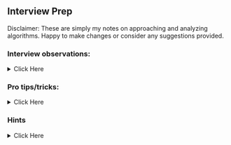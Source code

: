 ## Interview Prep

Disclaimer: These are simply my notes on approaching and analyzing algorithms. Happy to make changes or consider any suggestions provided.

### Interview observations:

<details><summary>Click Here</summary>

1. Generally, you'll need to be able to tackle easy/medium of these problems for typical companies:
   string/array manipulation (strings are secretly arrays)
   linked list
   trees (binary, binary search)
   stacks and queues

2. For JS developers, beware that your interview may be confused if you communicate data structures in only `objects` and `arrays`. In other programming languages, objects and arrays can broken down further.
   Objects: Hash table, hash set, hash map
   Arrays: Linked list, stacks, queues

3. Worst case for most sorting algorithms is typically O(n^2) b/c you're comparing one data structure to another and then rearranging it.

4. Functional programming

```
function outerFn(callbackArr) {
  //xyz, is available to inner function
  return function(input) {
    for (let i = callbackArr.length - 1; i >= 0; i--) {
      input = callbacks[i](values); //this invovkes function
    }
    return input;
  };
}
```

5. When given a string / array manipulation problem, complexity is at least O(n) b/c you'll have to look at each value in the string/array.

6. Companies want you to think outside the box. If you've already provided the most optimal approach, consider providing other solutions that are not as optimized.

#### Space trade-off for time

1. Sorted array implies using pointers - Remove 1 O(n) time
   When an array is sorted, 1 order of complexity can be removed from the naive approach. So think of ways to systematically use the array.

2. Memoization - Remove 1 O(n) time
   On the first pass on an array, use O(n) extra space to store the values into an object to get constant look up time. This will save you from making a second O(n) pass through an array to confirm if a value exists.
   Use memoization when duplicates matter
   See pro tip/tricks 6 below.

</details>

### Pro tips/tricks:

<details><summary>Click Here</summary>

1. Not enough parameters
   If given a problem and you're not allowed to change the parameters of the original function, make a helper that accepts more parameters.
   Time: Depends on operations in helper fn
   Space: Same as above
   Common use case: Recursion

```
function findClosestValueInBst(tree, target) {
  return findClosestHelper(tree, target, Infinity);
}

function findClosestHelper(tree, target, closestValue){ /* some operation happens */ };
```

2. String concatenation
   It may be tempting to use `str += letter` when asked to create a new string. But as an JS expert, you should know the inner workings of concatentation is an O(n) operation. This can add unnecessary complexity to your algorithm. Rather, create an array (aka string buffer) to store your characters and the desired order then join them at the end.
   However, there is speculation that JS is already optimized here so a string buffer does not make a difference. Either way, note this during an interview to at least communicate an awarenss of the issue.
   Time:
   Space:

```
let newLetters = [];
newLetters.push( /* some operation to add new letters */ )
return newLetters.join(",");
```

3. Array switcheroo
   Need to swap the places of two elements in an array? Use a helper function to clean up your logic.
   Time: O(1) - constant operation
   Space: O(1) - only holds a temporary variable that does not last beyond the iteration

```
function swap(index1, index2, array){
  let largerNum = arr[index1]; //assuming number at index1 is larger
  arr[index1] = arr[index2];
  arr[index2] = largerNum;
}
```

As arrays are passed by reference, calling this helper in your code will mutate the given array and give you the desired effect.
Also ES6 destructuring array isn't quite the same.

4. Binary Search
   You can use binary search whenever what you're working with is sorted or in order (e.g., array, number).
   Time: O(log n) - b/c you can remove half of the collection with each iteration
   Space: O(1) - only creates 3 (constant) variables which are not stored forever

```
function binarySearch(arr, target){
  let begin = 0;
  let end = arr.length - 1;
  while (begin <= end){
    let mid = Math.floor((begin + end) / 2)
    if (target = arr[mid]) return mid;
    else if (target > arr[mid]) begin = midpoint + 1;
    else if (target < arr[mid]) end = midpoint - 1;
  }
  return false;
}

binarySearch([1,2,3,4,5,6,7,8,9,10], 8)
//This binary search determines if a target is contained in the array.
```

5. How to compare JS objects
   Cannot compare objects simply with `object1 === object2` as objects are simply references to places in memory. Therefore, a system approach must be used to compare all the properties of an object to another.

```
Code implementation to be provided
```

6. Memoization
   See time/space trade-off observation 2 above.

```
function findFirstDuplicat(arr){
  let memo = {};
  for (let i = 0; i < arr.length; i++){
    let num = arr[i]
    if (memo[num]) return num;
    else memo[num] = 1; //or can use boolean true
  }
  return 'no duplicates'
}
```

7. Constant look up for a value based on entire data structure. Applied when using Objects, Trees, Nodes
   For example, you're looking for the smallest value in a given data structure and you want to find it in constant time. Add a property on the object or node of the data structure that keeps track of this value.

```
   class MinStack {
  constructor() {
    this._stack = []; //use an array
  }

  push(value) {
    //add value, also retain whether it is min
    let min = this.min();
    this._stack.push({
      value: value,
      //each node knows the min value, so it'll always be O(1)
      //compares whether min is smaller than value
      //if min is undefined, then its a large value so then value will be the min
      min: Math.min(min !== undefined ? min : Number.POSITIVE_INFINITY, value)
    });
  }

  pop() {
    //give me last item
    if (!this.isEmpty()) {
      let item = this._stack.pop();
      return item.value;
    }
  }

  min() {
    //find the min,
    if (!this.isEmpty()) {
      let item = this._stack[this._stack.length - 1];
      return item.min;
    }
  }

  isEmpty() {
    return this._stack.length === 0;
  }
}
```

8. JS Arrays, when you insert a value at an index that is not in order, it'll make empty spaces for values before that point.

```
class TripleStack {
  constructor() {
    this._array = [];
    this._length = [0, 0, 0];
  }
  _getLength(stack) {
    return this._length[stack - 1];
  }
  push(stack, value) {
    //find the right stack and right space to add a value
    let idx = this._getLength(stack) * 3 + stack - 1; //Memorize formula
    this._array[idx] = value; //adds value at precise place, not the same as "push"!
    ++this._length[stack - 1]; //-1 to acct for off by 1
    return this;
  }
  pop(stack) {
    let length = this._getLength(stack);
    let value;
    if (length > 0) {
      let idx = (length - 1) * 3 + stack - 1; //Memorize formula
      value = this._array[idx];
      this._array[idx] = undefined;
      --this._length[stack - 1]; //-1 to acct for off by 1
    }
    return value;
  }
  isEmpty(stack) {
    //if you want to see if a stack is empty
    return this._getLength(stack) === 0;
  }
}
```

9. Linked list is all about pointers (references to the next obj).
   Generally, you're proivded a singly linked list meaning you can either traverse from head OR tail. Sometimes, you'll need to reverse the linked list.

```
function reverseLinkedList(head){ //iterative
  let prevNode = null;
  while (head) {
    let originalNextNode = head.next;
    head.next = prevNode;
     // one thing to realize: we dont need to change head.value, cause each node already has that, rather, you're only updating the next "pointer/reference"
    prevNode = head; //makes the whole head available for later
    head = originalNextNode; //moves along while loop
  }
  return prevNode
}
```

10. Shifting up values in an array

```
function moveZerosToEnd(arr) {
  let count = 0;
  for (let i = 0; i < arr.length; i++){
    if (arr[i] === 0) arr[count++] = arr[i];
  }

  while (count < arr.length) arr[count++] = 0;
  return arr;
}
```

```
function shiftUpAndInsertValue (arr, insertVal, specificIdx) {
  for(let i = 0; i <= specificIdx; i++) {
    if (i === specificIdx) arr[i] = insertVal;
    else arr[i] = arr[i + 1] //shifts up values
  }
}
```

11. Iterating through 2 arrays (or linked lists) that are different lengths
    Perfect for problems using the length of an array.

```
var index1 = digits1.length - 1;
var index2 = digits2.length - 1;
//loop backwards on the math.max of either of 2 arrays
for (var i = Math.max(index1, index2); i > 0; i--) {}
```

Linked lists

```
function findLinkedListIntersection(list1, list2) {
  let head1 = list1.head;
  let head2 = list2.head;
  while (head1.value !== head2.value ) {
    head1 = head1.next === null ? list2.head : head1.next;
    head2 = head2.next === null ? list1.head : head2.next;
  }
  return head1;
}
```

12. Splitting numbers
    If given the constraint that you cannot turn your number into a string but you still need it split in some way, then use the following:

```
function splitInteger(int){
  if (int < 0) return false; //Can't be a palindrome if negative
  let integers = []; //this snippet reverses an integer
  while (int > 0) {
    let onesPlace = int % 10;
    int = Math.floor(int / 10);
    integers.push(onesPlace);
  }
  integers = integers.reverse(); //if order mattered
  //not an issue if you're testing for a palindrome like below:

  let left = 0;
  let right = integers.length - 1;
  while (left <= right) {
    console.log(integers[left], integers[right]);
    if (integers[left] !== integers[right]) {
      return false;
    } else {
      left++;
      right--;
    }
  }
  return true;
}
```

13. Address edge cases
    Address them as they appear AND at the end. And generally if appropriate, place them at the start of the function to handle unusual input.

```
const deleteLinkedListNode = node => {
  if (node.value === null) return node; //edge case where node is invalid
  node.value = node.next.value;
  node.next = node.next.next;
};


function numberPalindrome(int){
  if (int < 0) return false; //Can't be a palindrome if negative
  /* rest of code... */
  return true //if true palindrome
}
```

14. Reversing Numbers
    To "pop" and "push" digits without the help of some auxiliary stack/array, we can use math.

```
//pop operation:
pop = x % 10;
x /= 10;

//push operation:
temp = rev * 10 + pop;
rev = temp;

const reverse = int => {
  let rev = 0;
  while (int) {
    let onesPlace = int % 10;
    int = Math.floor(int / 10);
    rev = rev * 10 + onesPlace;
  }
  return rev;
};
```

</details>

### Hints

<details><summary>Click Here</summary>

1. When you're provided 2 array to compare (array) , that should hint that time complexity is likely an O(n^2) b/c you'll have to go through each structure

</details>
